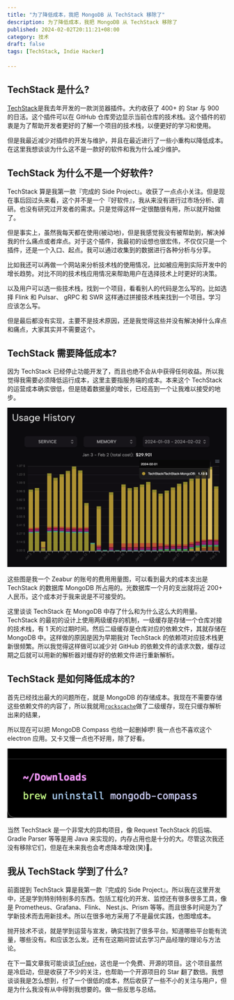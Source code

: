 ```yaml
---
title: "为了降低成本，我把 MongoDB 从 TechStack 移除了"
description: 为了降低成本，我把 MongoDB 从 TechStack 移除了
published: 2024-02-02T20:11:21+08:00
category: 技术
draft: false
tags: [TechStack, Indie Hacker] 

---
```


## TechStack 是什么?
[TechStack](https://github.com/Get-Tech-Stack/TechStack)是我去年开发的一款浏览器插件。大约收获了 400+ 的 Star 与 900 的日活。这个插件可以在 GitHub 仓库旁边显示当前仓库的技术栈。这个插件的初衷是为了帮助开发者更好的了解一个项目的技术栈，以便更好的学习和使用。

但是我最近减少对插件的开发与维护，并且在最近进行了一些小重构以降低成本。在这里我想谈谈为什么这不是一款好的软件和我为什么减少维护。

## TechStack 为什么不是一个好软件?
TechStack 算是我第一款『完成的 Side Project』。收获了一点点小关注。但是现在事后回过头来看，这个并不是一个『好软件』，我从来没有进行过市场分析、调研。也没有研究过开发者的需求。只是觉得这样一定很酷很有用，所以就开始做了。

但是事实上，虽然我每天都在使用(被动地)，但是我感觉我没有被帮助到，解决掉我的什么痛点或者痒点。对于这个插件，我最初的设想也很宏伟，不仅仅只是一个插件，还是一个入口、起点。我可以通过收集到的数据进行各种分析与分享。

比如我还可以再做一个网站来分析技术栈的使用情况，比如被应用到实际开发中的增长趋势。对比不同的技术栈应用情况来帮助用户在选择技术上时更好的决策。

以及用户可以选一些技术栈，找到一个项目，看看别人的代码是怎么写的。比如选择 Flink 和 Pulsar、 gRPC 和 SWR 这样通过拼接技术栈来找到一个项目。学习应该怎么写。

但是最后都没有实现，主要不是技术原因，还是我觉得这些并没有解决掉什么痒点和痛点，大家其实并不需要这个。

## TechStack 需要降低成本?
因为 TechStack 已经停止功能开发了，而且也绝不会从中获得任何收益。所以我觉得我需要必须降低运行成本，这里主要指服务端的成本。本来这个 TechStack 的运营成本确实很低，但是随着数据量的增长，已经高到一个让我难以接受的地步。

![TechStack 在 Zeabur 上用量 Usage 的截图](techstack-usage.png)

这些图是我一个 Zeabur 的账号的费用用量图，可以看到最大的成本支出是 TechStack 的数据库 MongoDB 所占用的。光数据库一个月的支出就将近 200+ 人民币。这个成本对于我来说是不可接受的。

这里谈谈 TechStack 在 MongoDB 中存了什么和为什么这么大的用量。TechStack 的最初的设计上使用两级缓存的机制，一级缓存是存储一个仓库对接的技术栈，有 1 天的过期时间。然后二级缓存是仓库对应的依赖文件，其就存储在 MongoDB 中。这样做的原因是因为早期我对 TechStack 的依赖项对应技术栈更新很频繁。所以我觉得这样做可以减少对 GitHub 的依赖文件的请求次数，缓存过期之后就可以用新的解析器对缓存好的依赖文件进行重新解析。

## TechStack 是如何降低成本的?

首先已经找出最大的问题所在，就是 MongoDB 的存储成本。我现在不需要存储这些依赖文件的内容了，所以我就用[`rockscache`](https://github.com/dtm-labs/rockscache)做了二级缓存，现在只缓存解析出来的结果，

所以现在可以把 MongoDB Compass 也给一起删掉啰! 我一点也不喜欢这个 electron 应用。又卡又慢一点也不好用，除了好看。

![用 Brew 卸载 MongoDB Compose 的截图](uninstall-mongodb-compass.png)

当然 TechStack 是一个非常大的异构项目，像 Request TechStack 的后端、Gradle Parser 等等是用 Java 来实现的，内存占用也是十分的大。尽管这次我还没有移除它们，但是在未来我也会考虑降本增效(笑)🤣。

## 我从 TechStack 学到了什么?
前面提到 TechStack 算是我第一款『完成的 Side Project』。所以我在这里开发中，还是学到特别特别多的东西。包括工程化的开发、监控还有很多很多工具，像是 Prometheus、Grafana、Flink、 Nest.js、Prism 等等。而且很多时间是为了学新技术而去用新技术。所以在很多地方采用了不是最优实践，也图增成本。

抛开技术不谈，就是学到运营与宣发，确实找到了很多平台。知道哪些平台能有流量，哪些没有。和应该怎么发。还有在这期间尝试去学习产品经理的理论与方法论。

在下一篇文章我可能谈谈[ToFree](https://tofree.zeabur.app/)，这也是一个免费、开源的项目。这个项目虽然是冷启动，但是收获了不少的关注，也帮助一个开源项目的 Star 翻了数倍。我想谈谈我是怎么想到，付了一个很低的成本，然后收获了一些不小的关注与用户，但是为什么我没有从中得到我想要的。做一些反思与总结。